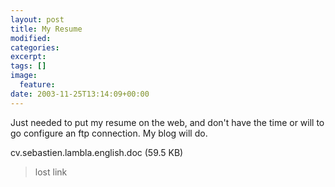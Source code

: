 ```yaml
---
layout: post
title: My Resume
modified:
categories:
excerpt:
tags: []
image:
  feature:
date: 2003-11-25T13:14:09+00:00
---
```


Just needed to put my resume on the web, and don't have the time or will to go configure an ftp connection. My blog will do.

cv.sebastien.lambla.english.doc (59.5 KB)
> lost link
